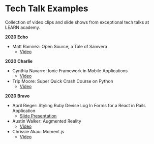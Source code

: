# Tech Talk Examples
Collection of video clips and slide shows from exceptional tech talks at LEARN academy.

**2020 Echo**  
- Matt Ramirez: Open Source, a Tale of Samvera
  - [ Video ](https://youtu.be/XKtTCGE5yrA)

**2020 Charlie**  
- Cynthia Navarro: Ionic Framework in Mobile Applications
  - [ Video ](https://youtu.be/6M66abkRRts)
- Trip Moore: Super Quick Crash Course on Python
  - [ Video ](https://youtu.be/qc-ujrJo1Rk)

**2020 Bravo**  
- April Rieger: Styling Ruby Devise Log In Forms for a React in Rails Application
  - [ Slide Presentation ](https://docs.google.com/presentation/d/1PVYdyi2A0v-u4MYZUA8NyYNBM1cIFuuQyZtAWDeszI4/edit?ts=5f0fe640#slide=id.p)
- Austin Walker: Augmented Reality
  - [ Video ](https://youtu.be/ukVvVEXus7w)
- Chrissie Akau: Moment.js
  - [ Video ](https://youtu.be/3Ei9gPNFEIQ)



